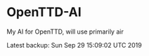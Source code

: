 # OpenTTD-AI
My AI for OpenTTD, will use primarily air

Latest backup: Sun Sep 29 15:09:02 UTC 2019
